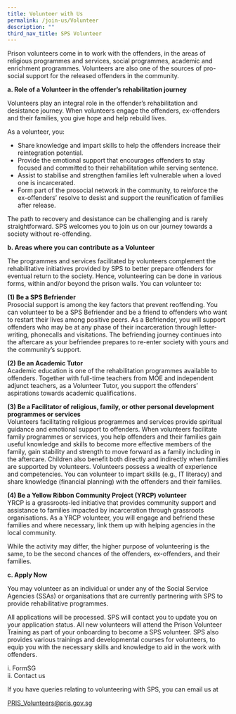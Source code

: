 ```yaml
---
title: Volunteer with Us
permalink: /join-us/Volunteer
description: ""
third_nav_title: SPS Volunteer
---
```

Prison volunteers come in to work with the offenders, in the areas of religious programmes and services, social programmes, academic and enrichment programmes. Volunteers are also one of the sources of pro-social support for the released offenders in the community.

**a. Role of a Volunteer in the offender’s rehabilitation journey**

 Volunteers play an integral role in the offender’s rehabilitation and desistance journey. When volunteers engage the offenders, ex-offenders and their families, you give hope and help rebuild lives.
 
As a volunteer, you:
* Share knowledge and impart skills to help the offenders increase their reintegration potential.
* Provide the emotional support that encourages offenders to stay focused and committed to their rehabilitation while serving sentence.
* Assist to stabilise and strengthen families left vulnerable when a loved one is incarcerated.
* Form part of the prosocial network in the community, to reinforce the ex-offenders’ resolve to desist and support the reunification of families after release.
 
The path to recovery and desistance can be challenging and is rarely straightforward. SPS welcomes you to join us on our journey towards a society without re-offending.


**b. Areas where you can contribute as a Volunteer**

The programmes and services facilitated by volunteers complement the rehabilitative initiatives provided by SPS to better prepare offenders for eventual return to the society. Hence, volunteering can be done in various forms, within and/or beyond the prison walls. You can volunteer to:

**(1) Be a SPS Befriender**<br>
Prosocial support is among the key factors that prevent reoffending. You can volunteer to be a SPS Befriender and be a friend to offenders who want to restart their lives among positive peers. As a Befriender, you will support offenders who may be at any phase of their incarceration through letter-writing, phonecalls and visitations. The befriending journey continues into the aftercare as your befriendee prepares to re-enter society with yours and the community’s support.
 
**(2) Be an Academic Tutor**<br>
Academic education is one of the rehabilitation programmes available to offenders. Together with full-time teachers from MOE and independent adjunct teachers, as a Volunteer Tutor, you support the offenders’ aspirations towards academic qualifications.
 
**(3) Be a Facilitator of religious, family, or other personal development programmes or services**<br>
 Volunteers facilitating religious programmes and services provide spiritual guidance and emotional support to offenders.
 When volunteers facilitate family programmes or services, you help offenders and their families gain useful knowledge and skills to become more effective members of the family, gain stability and strength to move forward as a family including in the aftercare. Children also benefit both directly and indirectly when families are supported by volunteers.
 Volunteers possess a wealth of experience and competencies. You can volunteer to impart skills (e.g., IT literacy) and share knowledge (financial planning) with the offenders and their families.
 
**(4) Be a Yellow Ribbon Community Project (YRCP) volunteer**<br>
YRCP is a grassroots-led initiative that provides community support and assistance to families impacted by incarceration through grassroots organisations. As a YRCP volunteer, you will engage and befriend these families and where necessary, link them up with helping agencies in the local community.
 
While the activity may differ, the higher purpose of volunteering is the same, to be the second chances of the offenders, ex-offenders, and their families. 
 
**c.  Apply Now**

You may volunteer as an individual or under any of the Social Service Agencies (SSAs) or organisations that are currently partnering with SPS to provide rehabilitative programmes. 
 
All applications will be processed. SPS will contact you to update you on your application status. All new volunteers will attend the Prison Volunteer Training as part of your onboarding to become a SPS volunteer. SPS also provides various trainings and developmental courses for volunteers, to equip you with the necessary skills and knowledge to aid in the work with offenders.
 
i. FormSG <br>
ii. Contact us

If you have queries relating to volunteering with SPS, you can email us at <p><a href="mailto:PRIS_Volunteers@pris.gov.sg">PRIS_Volunteers@pris.gov.sg</a></p>